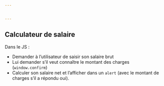 ```yaml
---


---
```


<h2 id="calculateur-de-salaire">Calculateur de salaire</h2>
<p>Dans le JS :</p>
<ul>
<li>Demander à l’utilisateur de saisir son salaire brut</li>
<li>Lui demander s’il veut connaître le montant des charges (<code>window.confirm</code>)</li>
<li>Calculer son salaire net et l’afficher dans un <code>alert</code> (avec le montant de charges s’il a répondu oui).</li>
</ul>

